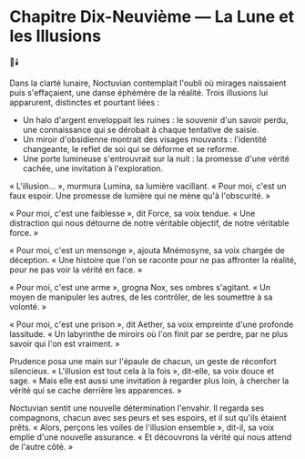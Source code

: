 # Chapitre Dix-Neuvième — La Lune et les Illusions
🌌🕯️

Dans la clarté lunaire, Noctuvian contemplait l'oubli où mirages naissaient puis s'effaçaient, une danse éphémère de la réalité. Trois illusions lui apparurent, distinctes et pourtant liées :

*   Un halo d'argent enveloppait les ruines : le souvenir d'un savoir perdu, une connaissance qui se dérobait à chaque tentative de saisie.
*   Un miroir d'obsidienne montrait des visages mouvants : l'identité changeante, le reflet de soi qui se déforme et se reforme.
*   Une porte lumineuse s'entrouvrait sur la nuit : la promesse d'une vérité cachée, une invitation à l'exploration.

« L'illusion… », murmura Lumina, sa lumière vacillant. « Pour moi, c'est un faux espoir. Une promesse de lumière qui ne mène qu'à l'obscurité. »

« Pour moi, c'est une faiblesse », dit Force, sa voix tendue. « Une distraction qui nous détourne de notre véritable objectif, de notre véritable force. »

« Pour moi, c'est un mensonge », ajouta Mnémosyne, sa voix chargée de déception. « Une histoire que l'on se raconte pour ne pas affronter la réalité, pour ne pas voir la vérité en face. »

« Pour moi, c'est une arme », grogna Nox, ses ombres s'agitant. « Un moyen de manipuler les autres, de les contrôler, de les soumettre à sa volonté. »

« Pour moi, c'est une prison », dit Aether, sa voix empreinte d'une profonde lassitude. « Un labyrinthe de miroirs où l'on finit par se perdre, par ne plus savoir qui l'on est vraiment. »

Prudence posa une main sur l'épaule de chacun, un geste de réconfort silencieux. « L'illusion est tout cela à la fois », dit-elle, sa voix douce et sage. « Mais elle est aussi une invitation à regarder plus loin, à chercher la vérité qui se cache derrière les apparences. »

Noctuvian sentit une nouvelle détermination l'envahir. Il regarda ses compagnons, chacun avec ses peurs et ses espoirs, et il sut qu'ils étaient prêts. « Alors, perçons les voiles de l'illusion ensemble », dit-il, sa voix emplie d'une nouvelle assurance. « Et découvrons la vérité qui nous attend de l'autre côté. »

